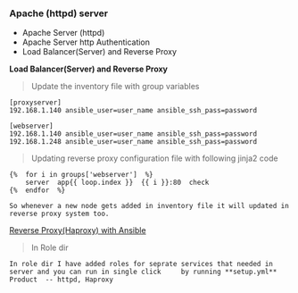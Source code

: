 ### Apache (httpd) server

* Apache Server (httpd)
* Apache Server http Authentication
* Load Balancer(Server) and Reverse Proxy






__Load Balancer(Server) and Reverse Proxy__

> Update the inventory file with group variables

	[proxyserver]
	192.168.1.140 ansible_user=user_name ansible_ssh_pass=password

	[webserver]
	192.168.1.140 ansible_user=user_name ansible_ssh_pass=password 
	192.168.1.248 ansible_user=user_name ansible_ssh_pass=password

	
> Updating reverse proxy configuration file with following jinja2 code 
	
	{%  for i in groups['webserver']  %}
    	server  app{{ loop.index }}  {{ i }}:80  check
	{%  endfor  %}

	So whenever a new node gets added in inventory file it will updated in reverse proxy system too.

[Reverse Proxy(Haproxy) with Ansible](https://medium.com/@d0r1h/reverse-proxy-haproxy-with-ansible-962d83da1b09)

> In Role dir

	In role dir I have added roles for seprate services that needed in server and you can run in single click  	  by running **setup.yml** 
	Product  -- httpd, Haproxy
